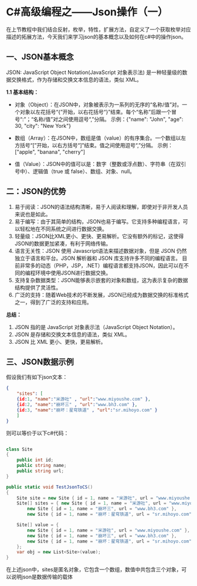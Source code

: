 # C#高级编程之——Json操作（一）

在上节教程中我们结合反射，枚举，特性，扩展方法，自定义了一个获取枚举对应描述的拓展方法，今天我们来学习json的基本概念以及如何在c#中的操作json。

## 一、JSON基本概念

JSON: JavaScript Object Notation(JavaScript 对象表示法) 是一种轻量级的数据交换格式，作为存储和交换文本信息的语法，类似 XML。

**1.1 基本结构：**

- 对象（Object）：在JSON中，对象被表示为一系列的无序的“名称/值”对。一个对象以左花括号“{”开始，以右花括号“}”结束。每个“名称”后跟一个冒号“:”；“名称/值”对之间使用逗号“,”分隔。
示例：{"name": "John", "age": 30, "city": "New York"}

- 数组（Array）：在JSON中，数组是值（value）的有序集合。一个数组以左方括号“[”开始，以右方括号“]”结束。值之间使用逗号“,”分隔。
示例：["apple", "banana", "cherry"]

- 值（Value）：JSON中的值可以是：数字（整数或浮点数）、字符串（在双引号中）、逻辑值（true 或 false）、数组、对象、null。

## 二：JSON的优势

1. 易于阅读：JSON的语法结构清晰，易于人阅读和理解，即使对于非开发人员来说也是如此。
2. 易于编写：由于其简单的结构，JSON也易于编写。它支持多种编程语言，可以轻松地在不同系统之间进行数据交换。
3. 轻量级：JSON比XML更小、更快、更易解析。它没有额外的标记，这使得JSON的数据更加紧凑，有利于网络传输。
4. 语言无关性：JSON 使用 Javascript语法来描述数据对象，但是 JSON 仍然独立于语言和平台。JSON 解析器和 JSON 库支持许多不同的编程语言。 目前非常多的动态（PHP，JSP，.NET）编程语言都支持JSON，因此可以在不同的编程环境中使用JSON进行数据交换。
5. 支持复杂数据类型：JSON能够表示嵌套的对象和数组，这为表示复杂的数据结构提供了灵活性。
6. 广泛的支持：随着Web技术的不断发展，JSON已经成为数据交换的标准格式之一，得到了广泛的支持和应用。

**总结：**

1. JSON 指的是 JavaScript 对象表示法（JavaScript Object Notation）。
2. JSON 是存储和交换文本信息的语法，类似 XML。
3. JSON 比 XML 更小、更快，更易解析。

## 三、JSON数据示例

假设我们有如下json文本：

```json
{
    "sites": [
    {id:1, "name":"米游社" , "url":"www.miyoushe.com" }, 
    {id:2, "name":"崩坏三" , "url":"www.bh3.com" }, 
    {id:3, "name":"崩坏：星穹铁道" , "url":"sr.mihoyo.com" }
    ]
}
```

则可以等价于以下c#代码：

```csharp

class Site
{
    public int id;
    public string name;
    public string url;
}

public static void TestJsonToCS()
{
    Site site = new Site { id = 1, name = "米游社", url = "www.miyoushe.com" };
    Site[] sites = { new Site { id = 1, name = "米游社", url = "www.miyoushe.com" },
        new Site { id = 1, name = "崩坏三", url = "www.bh3.com" },
        new Site { id = 1, name = "崩坏：星穹铁道", url = "sr.mihoyo.com" } };

    Site[] value = {
        new Site { id = 1, name = "米游社", url = "www.miyoushe.com" },
        new Site { id = 1, name = "崩坏三", url = "www.bh3.com" },
        new Site { id = 1, name = "崩坏：星穹铁道", url = "sr.mihoyo.com" }
    };
    var obj = new List<Site>(value);
}
```

在上述json中，sites是匿名对象，它包含一个数组，数值中共包含三个对象，可以说明json是数据传输的载体
